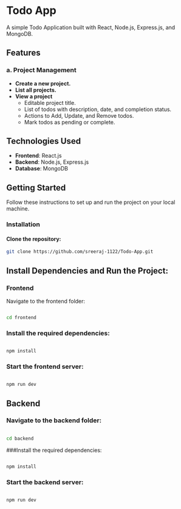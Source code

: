 # Todo App

A simple Todo Application built with React, Node.js, Express.js, and MongoDB.

## Features

### a. Project Management
- **Create a new project.**
- **List all projects.**
- **View a project**  
  - Editable project title.
  - List of todos with description, date, and completion status.
  - Actions to Add, Update, and Remove todos.
  - Mark todos as pending or complete.

## Technologies Used
- **Frontend**: React.js
- **Backend**: Node.js, Express.js
- **Database**: MongoDB

## Getting Started

Follow these instructions to set up and run the project on your local machine.

### Installation

#### Clone the repository:

```bash
git clone https://github.com/sreeraj-1122/Todo-App.git
```

## Install Dependencies and Run the Project:

### Frontend

   Navigate to the frontend folder:

```bash

cd frontend
```
### Install the required dependencies:
```bash

npm install
```
### Start the frontend server:

```bash

npm run dev
```
## Backend
### Navigate to the backend folder:

```bash

cd backend
```
###Install the required dependencies:

```bash

npm install

```

### Start the backend server:

```bash

npm run dev

```
